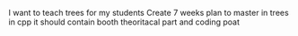 I want to teach trees for my students 
Create 7 weeks plan to master in trees in cpp it should contain booth theoritacal part and coding poat 